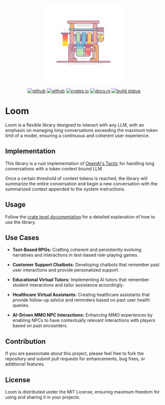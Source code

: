 <div align="center">
    <img src="./assets/loom-logo-1024x1024.png" width="50%">

[<img alt="github" src="https://img.shields.io/badge/maintenance%20status-actively%20developed-brightgreen?style=for-the-badge&labelColor=555555&logo=github" height="20">](https://github.com/snowmead/loom)
[<img alt="github" src="https://img.shields.io/badge/github-snowmead/loom-8da0cb?style=for-the-badge&labelColor=555555&logo=github" height="20">](https://github.com/snowmead/loom)
[<img alt="crates.io" src="https://img.shields.io/crates/v/loom.svg?style=for-the-badge&color=fc8d62&logo=rust" height="20">](https://crates.io/crates/loom)
[<img alt="docs.rs" src="https://img.shields.io/badge/docs.rs-loom-66c2a5?style=for-the-badge&labelColor=555555&logo=docs.rs" height="20">](https://docs.rs/loom)
[<img alt="build status" src="https://img.shields.io/github/actions/workflow/status/snowmead/loom/rust.yml?branch=main&style=for-the-badge" height="20">](https://github.com/snowmead/loom/actions?query=branch%3Amain)
</div>

# Loom

Loom is a flexible library designed to interact with any LLM, with an emphasis on managing long conversations exceeding the maximum token limit of a model, ensuring a continuous and coherent user experience.

## Implementation

This library is a rust implementation of [OpenAI's Tactic](https://platform.openai.com/docs/guides/gpt-best-practices/tactic-for-dialogue-applications-that-require-very-long-conversations-summarize-or-filter-previous-dialogue) for handling long conversations with a token context bound LLM.

Once a certain threshold of context tokens is reached, the library will summarize the entire conversation and begin a new conversation with the summarized context appended to the system instructions.

## Usage

Follow the [crate level documentation](https://docs.rs/loom/latest/loom/) for a detailed explanation of how to use the library.

## Use Cases

- **Text-Based RPGs:** Crafting coherent and persistently evolving narratives and interactions in text-based role-playing games.

- **Customer Support Chatbots:** Developing chatbots that remember past user interactions and provide personalized support.

- **Educational Virtual Tutors:** Implementing AI tutors that remember student interactions and tailor assistance accordingly.

- **Healthcare Virtual Assistants:** Creating healthcare assistants that provide follow-up advice and reminders based on past user health queries.

- **AI-Driven MMO NPC Interactions:** Enhancing MMO experiences by enabling NPCs to have contextually relevant interactions with players based on past encounters.

## Contribution

If you are passioniate about this project, please feel free to fork the repository and submit pull requests for enhancements, bug fixes, or additional features.

## License

Loom is distributed under the MIT License, ensuring maximum freedom for using and sharing it in your projects.
